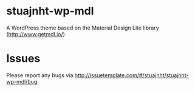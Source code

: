 # stuajnht-wp-mdl
A WordPress theme based on the Material Design Lite library (http://www.getmdl.io/)

# Issues
Please report any bugs via http://issuetemplate.com/#/stuajnht/stuajnht-wp-mdl/bug